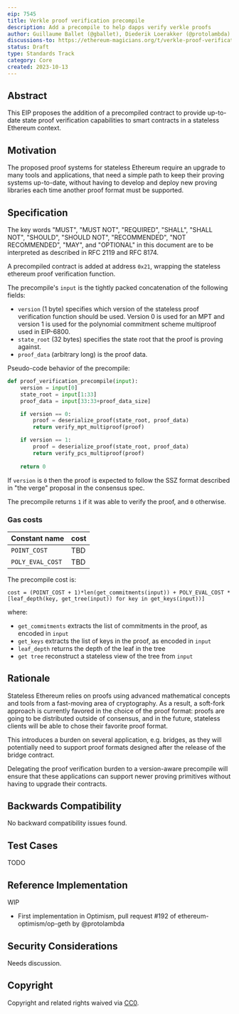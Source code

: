```yaml
---
eip: 7545
title: Verkle proof verification precompile
description: Add a precompile to help dapps verify verkle proofs
author: Guillaume Ballet (@gballet), Diederik Loerakker (@protolambda)
discussions-to: https://ethereum-magicians.org/t/verkle-proof-verification-precompile/16274
status: Draft
type: Standards Track
category: Core
created: 2023-10-13
---
```


## Abstract

This EIP proposes the addition of a precompiled contract to provide up-to-date state proof verification capabilities to smart contracts in a stateless Ethereum context.

## Motivation

The proposed proof systems for stateless Ethereum require an upgrade to many tools and applications, that need a simple path to keep their proving systems up-to-date, without having to develop and deploy new proving libraries each time another proof format must be supported.

## Specification
    
The key words "MUST", "MUST NOT", "REQUIRED", "SHALL", "SHALL NOT", "SHOULD", "SHOULD NOT", "RECOMMENDED", "NOT RECOMMENDED", "MAY", and "OPTIONAL" in this document are to be interpreted as described in RFC 2119 and RFC 8174.
    
A precompiled contract is added at address `0x21`, wrapping the stateless ethereum proof verification function.
    
The precompile's `input` is the tightly packed concatenation of the following fields:

  * `version` (1 byte) specifies which version of the stateless proof verification function should be used. Version 0 is used for an MPT and version 1 is used for the polynomial commitment scheme multiproof used in EIP-6800.
  * `state_root` (32 bytes) specifies the state root that the proof is proving against.
  * `proof_data` (arbitrary long) is the proof data.

Pseudo-code behavior of the precompile:
    
```python
def proof_verification_precompile(input):
    version = input[0]
    state_root = input[1:33]
    proof_data = input[33:33+proof_data_size]

    if version == 0:
        proof = deserialize_proof(state_root, proof_data)
        return verify_mpt_multiproof(proof)

    if version == 1:
        proof = deserialize_proof(state_root, proof_data)
        return verify_pcs_multiproof(proof)
    
    return 0
```

If `version` is `0` then the proof is expected to follow the SSZ format described in "the verge" proposal in the consensus spec.
    
The precompile returns `1` if it was able to verify the proof, and `0` otherwise.

### Gas costs

|Constant name|cost|
|-|-|
|`POINT_COST`|TBD|
|`POLY_EVAL_COST`|TBD|

The precompile cost is:

`cost = (POINT_COST + 1)*len(get_commitments(input)) + POLY_EVAL_COST * [leaf_depth(key, get_tree(input)) for key in get_keys(input))]`

where:

 * `get_commitments` extracts the list of commitments in the proof, as encoded in `input`
 * `get_keys` extracts the list of keys in the proof, as encoded in `input`
 * `leaf_depth` returns the depth of the leaf in the tree
 * `get tree` reconstruct a stateless view of the tree from `input`

## Rationale

Stateless Ethereum relies on proofs using advanced mathematical concepts and tools from a fast-moving area of cryptography. As a result, a soft-fork approach is currently favored in the choice of the proof format: proofs are going to be distributed outside of consensus, and in the future, stateless clients will be able to chose their favorite proof format.
    
This introduces a burden on several application, e.g. bridges, as they will potentially need to support proof formats designed after the release of the bridge contract.
    
Delegating the proof verification burden to a version-aware precompile will ensure that these applications can support newer proving primitives without having to upgrade their contracts.

## Backwards Compatibility

No backward compatibility issues found.

## Test Cases

TODO

## Reference Implementation

WIP

 * First implementation in Optimism, pull request #192 of ethereum-optimism/op-geth by @protolambda

## Security Considerations

Needs discussion.

## Copyright

Copyright and related rights waived via [CC0](../LICENSE.md).
